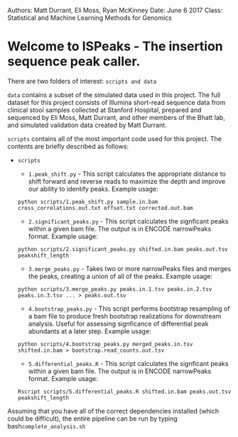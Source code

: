 Authors: Matt Durrant, Eli Moss, Ryan McKinney
Date: June 6 2017
Class: Statistical and Machine Learning Methods for Genomics

# Welcome to ISPeaks - The insertion sequence peak caller.

There are two folders of interest: `scripts and data`

`data` contains a subset of the simulated data used in this project.  The full dataset for this project consists of Illumina short-read sequence data from clinical stool samples collected at Stanford Hospital, prepared and sequenced by Eli Moss, Matt Durrant, and other members of the Bhatt lab, and simulated validation data created by Matt Durrant.   

`scripts` contains all of the most important code used for this project. The contents are briefly described as follows:

* `scripts`
  * `1.peak_shift.py` - This script calculates the appropriate distance to shift forward and reverse reads to maximize
the depth and improve our ability to identify peaks. Example usage:
   ```
  python scripts/1.peak_shift.py sample.in.bam cross_correlations.out.txt offset.txt corrected.out.bam
   ```
   
  * `2.significant_peaks.py` - This script calculates the signficant peaks within a given bam file. The output is in 
ENCODE narrowPeaks format. Example usage:
   ```
   python scripts/2.significant_peaks.py shifted.in.bam peaks.out.tsv peakshift_length 
   ```

   * `3.merge_peaks.py` - Takes two or more narrowPeaks files and merges the peaks, creating a union of
  all of the peaks. Example usage:
   ```
   python scripts/3.merge_peaks.py peaks.in.1.tsv peaks.in.2.tsv peaks.in.3.tsv ... > peaks.out.tsv 
   ```
 
   * `4.bootstrap_peaks.py` - This script performs bootstrap resampling of a bam file to produce fresh bootstrap
    realizations for downstream analysis. Useful for assessing signficance of differential peak abundants
    at a later step. Example usage:
   ```
   python scripts/4.bootstrap_peaks.py merged_peaks.in.tsv shifted.in.bam > bootstrap.read_counts.out.tsv 
   ```
  
   * `5.differential_peaks.R` - This script calculates the signficant peaks within a given bam file. The output is in 
ENCODE narrowPeaks format. Example usage:
   ```
   Rscript scripts/5.differential_peaks.R shifted.in.bam peaks.out.tsv peakshift_length 
   ```

Assuming that you have all of the correct dependencies installed (which could be difficult), the entire pipeline can
be run by typing bash`complete_analysis.sh`